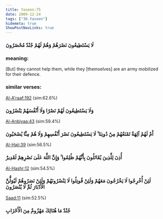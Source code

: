 ```yaml
---
title: Yaseen:75
date: 2009-12-24
tags: ["36.Yaseen"]
hidemeta: true 
ShowPostNavLinks: true 
---
```

### لَا يَسْتَطِيعُونَ نَصْرَهُمْ وَهُمْ لَهُمْ جُنْدٌ مُحْضَرُونَ
### meaning: 
[But] they cannot help them, while they [themselves] are an army mobilized for their defence.
### similar verses: 

[Al-A'raaf:192](/7/192) (sim:62.6%)

### وَلَا يَسْتَطِيعُونَ لَهُمْ نَصْرًا وَلَا أَنْفُسَهُمْ يَنْصُرُونَ

[Al-Anbiyaa:43](/21/43) (sim:59.4%)

### أَمْ لَهُمْ آلِهَةٌ تَمْنَعُهُمْ مِنْ دُونِنَا ۚ لَا يَسْتَطِيعُونَ نَصْرَ أَنْفُسِهِمْ وَلَا هُمْ مِنَّا يُصْحَبُونَ

[Al-Hajj:39](/22/39) (sim:56.5%)

### أُذِنَ لِلَّذِينَ يُقَاتَلُونَ بِأَنَّهُمْ ظُلِمُوا ۚ وَإِنَّ اللَّهَ عَلَىٰ نَصْرِهِمْ لَقَدِيرٌ

[Al-Hashr:12](/59/12) (sim:54.5%)

### لَئِنْ أُخْرِجُوا لَا يَخْرُجُونَ مَعَهُمْ وَلَئِنْ قُوتِلُوا لَا يَنْصُرُونَهُمْ وَلَئِنْ نَصَرُوهُمْ لَيُوَلُّنَّ الْأَدْبَارَ ثُمَّ لَا يُنْصَرُونَ

[Saad:11](/38/11) (sim:52.5%)

### جُنْدٌ مَا هُنَالِكَ مَهْزُومٌ مِنَ الْأَحْزَابِ
